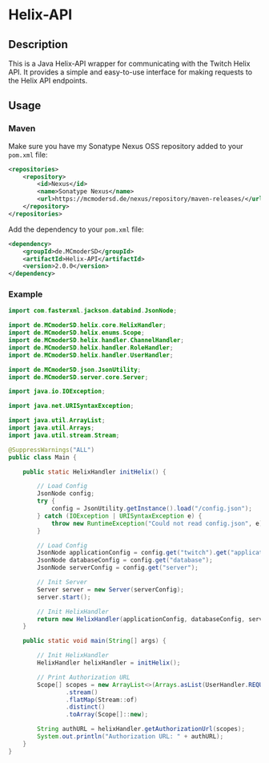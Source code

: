 # Helix-API

## Description
This is a Java Helix-API wrapper for communicating with the Twitch Helix API.
It provides a simple and easy-to-use interface for making requests to the Helix API endpoints.

## Usage

### Maven
Make sure you have my Sonatype Nexus OSS repository added to your `pom.xml` file:
```xml
<repositories>
    <repository>
        <id>Nexus</id>
        <name>Sonatype Nexus</name>
        <url>https://mcmodersd.de/nexus/repository/maven-releases/</url>
    </repository>
</repositories>
```
Add the dependency to your `pom.xml` file:
```xml
<dependency>
    <groupId>de.MCmoderSD</groupId>
    <artifactId>Helix-API</artifactId>
    <version>2.0.0</version>
</dependency>
```

### Example
```java
import com.fasterxml.jackson.databind.JsonNode;

import de.MCmoderSD.helix.core.HelixHandler;
import de.MCmoderSD.helix.enums.Scope;
import de.MCmoderSD.helix.handler.ChannelHandler;
import de.MCmoderSD.helix.handler.RoleHandler;
import de.MCmoderSD.helix.handler.UserHandler;

import de.MCmoderSD.json.JsonUtility;
import de.MCmoderSD.server.core.Server;

import java.io.IOException;

import java.net.URISyntaxException;

import java.util.ArrayList;
import java.util.Arrays;
import java.util.stream.Stream;

@SuppressWarnings("ALL")
public class Main {

    public static HelixHandler initHelix() {

        // Load Config
        JsonNode config;
        try {
            config = JsonUtility.getInstance().load("/config.json");
        } catch (IOException | URISyntaxException e) {
            throw new RuntimeException("Could not read config.json", e);
        }

        // Load Config
        JsonNode applicationConfig = config.get("twitch").get("application");
        JsonNode databaseConfig = config.get("database");
        JsonNode serverConfig = config.get("server");

        // Init Server
        Server server = new Server(serverConfig);
        server.start();

        // Init HelixHandler
        return new HelixHandler(applicationConfig, databaseConfig, server);
    }

    public static void main(String[] args) {

        // Init HelixHandler
        HelixHandler helixHandler = initHelix();

        // Print Authorization URL
        Scope[] scopes = new ArrayList<>(Arrays.asList(UserHandler.REQUIRED_SCOPES, ChannelHandler.REQUIRED_SCOPES, RoleHandler.REQUIRED_SCOPES))
                .stream()
                .flatMap(Stream::of)
                .distinct()
                .toArray(Scope[]::new);

        String authURL = helixHandler.getAuthorizationUrl(scopes);
        System.out.println("Authorization URL: " + authURL);
    }
}
```